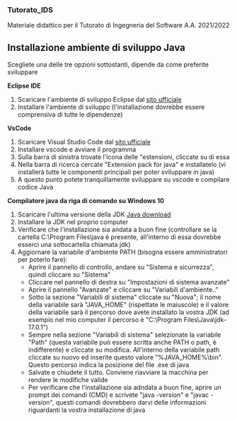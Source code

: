 ### Tutorato_IDS
Materiale didattico per il Tutorato di Ingegneria del Software A.A. 2021/2022

## Installazione ambiente di sviluppo Java
Scegliete una delle tre opzioni sottostanti, dipende da come preferite sviluppare

**Eclipse IDE**
  1. Scaricare l'ambiente di sviluppo Eclipse dal [sito ufficiale](https://www.eclipse.org/downloads/)
  2. Installare l'ambiente di sviluppo (l'installazione dovrebbe essere comprensiva di tutte le dipendenze)

**VsCode**
  1. Scaricare Visual Studio Code dal [sito ufficiale](https://code.visualstudio.com/)
  2. Installare vscode e avviare il programma
  3. Sulla barra di sinistra trovate l'icona delle "estensioni, cliccate su di essa
  4. Nella barra di ricerca cercate "Extension pack for java" e installatelo (vi installerà tutte le componenti principali per poter sviluppare in java)
  5. A questo punto potete tranquillamente sviluppare su vscode e compilare codice Java

**Compilatore java da riga di comando su Windows 10**
  1. Scaricare l'ultima versione della JDK [Java download](https://www.oracle.com/java/technologies/downloads/)
  2. Installare la JDK nel proprio computer
  3. Verificare che l'installazione sia andata a buon fine (controllare se la cartella C:\Program Files\java è presente, all'interno di essa dovrebbe esserci una sottocartella chiamata jdk)
  4. Aggiornare la variabile d'ambiente PATH (bisogna essere amministratori per poterlo fare):
     - Aprire il pannello di controllo, andare su "Sistema e sicurrezza", quindi cliccare su "Sistema"
     - Cliccare nel pannello di destra su "Impostazioni di sistema avanzate"
     - Aprire il pannello "Avanzate" e cliccare su "Variabili d'ambiente.."
     - Sotto la sezione "Variabili di sistema" cliccate su "Nuova"; il nome della variabile sarà "JAVA_HOME" (rispettate le maiuscole) e il valore della variabile sarà il percorso dove avete installato la vostra JDK (ad esempio nel mio computer il percorso è "C:\Program Files\Java\jdk-17.0.1")
     - Sempre nella sezione "Variabili di sistema" selezionate la variabile "Path" (questa variabile può essere scritta anche PATH o path, è indifferente) e cliccate su modifica. All'interno della variabile path cliccate su nuovo ed inserite questo valore "%JAVA_HOME%\bin". Questo percorso indica la posizione del file .exe di java
     - Salvate e chiudete il tutto. Conviene riavviare la macchina per rendere le modifiche valide
     - Per verificare che l'installazione sia adndata a buon fine, aprire un prompt dei comandi (CMD) e scrivete "java -version" e "javac -version", questi comandi dovrebbero darvi delle informazioni riguardanti la vostra installazione di java
